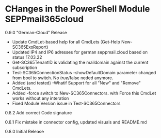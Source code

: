 # CHanges in the PowerShell Module SEPPmail365cloud

0.9.0   "German-Cloud" Release

- Update CmdLet-based help for all CmdLets (Get-Help New-SC365ExoReport)
- Updated IP4 and IP6 adresses for german seppmail.cloud based on status 17.03.22
- Get-SC365TenantID is validating the maildomain against the current subscription
- Test-SC365ConnectionStatus -showDefaultDomain parameter changed from bool to switch. No $true/$false neded anymore.
- Added (and tested) -Whatif Support for all "New" and "Remove" CmdLets.
- Added -force switch to New-SC365Connectors. with Force this CmdLet works without any interation
- Fixed Module Version issue in Test-SC365Connectors


0.8.2   Add correct Code signature

0.8.1   Fix mistake in connector config, updated visuals and README.md

0.8.0   Initial Release